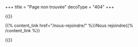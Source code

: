 +++
title = "Page non trouvée"
decoType = "404"
+++

{{<error-section class="text-align:center" message="Page non trouvée (404)">}}

{{% content_link href="/nous-rejoindre/" %}}Nous rejoindre{{% /content_link %}}

{{</error-section>}}
